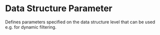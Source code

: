 # Data Structure Parameter

Defines parameters specified on the data structure level that can be used e.g. for dynamic filtering.
